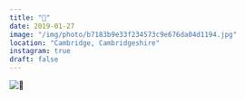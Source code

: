 ```yaml
---
title: "🌸"
date: 2019-01-27
image: "/img/photo/b7183b9e33f234573c9e676da04d1194.jpg"
location: "Cambridge, Cambridgeshire"
instagram: true
draft: false
---
```


![🌸](/img/photo/b7183b9e33f234573c9e676da04d1194.jpg)
